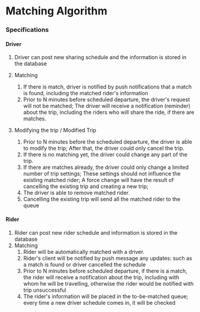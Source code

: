 # Matching Algorithm

### Specifications

#### Driver

1. Driver can post new sharing schedule and the information is stored in the database

2. Matching
   1. If there is match, driver is notified by push notifications that a match is found, including the matched rider's information
   2. Prior to N minutes before scheduled departure, the driver's request will not be matched; The driver will receive a notification (reminder) about the trip, including the riders who will share the ride, if there are matches.
3. Modifying the trip / Modified Trip
   1. Prior to N minutes before the scheduled departure, the driver is able to modify the trip; After that, the driver could only cancel the trip. 
   2. If there is no matching yet, the driver could change any part of the trip.
   3. If there are matches already, the driver could only change a limited number of trip settings; These settings should not influence the existing matched rider; A force change will have the result of cancelling the existing trip and creating a new trip; 
   4. The driver is able to remove matched rider.
   5. Cancelling the existing trip will send all the matched rider to the queue

#### Rider

1. Rider can post new rider schedule and information is stored in the database
2. Matching
   1. Rider will be automatically matched with a driver.
   2. Rider's client will be notified by push message any updates: such as a match is found or driver cancelled the schedule
   3. Prior to N minutes before scheduled departure, if there is a match, the rider will receive a notification about the trip, including with whom he will be travelling, otherwise the rider would be notified with trip unsuccessful
   4. The rider's information will be placed in the to-be-matched queue; every time a new driver schedule comes in, it will be checked 


